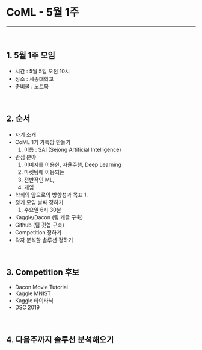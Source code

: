 # CoML - 5월 1주

<hr>
<br>

## 1. 5월 1주 모임
 - 시간 : 5월 5일 오전 10시
 - 장소 : 세종대학교
 - 준비물 : 노트북
 
 <br>

## 2. 순서
 - 자기 소개
 - CoML 1기 카톡방 만들기
   1. 이름 : SAI (Sejong Artificial Intelligence)
 - 관심 분야
   1. 이미지를 이용한, 자율주행, Deep Learning
   2. 마켓팅에 이용되는
   3. 전반적인 ML, 
   4. 게임
 - 학회의 앞으로의 방향성과 목표
   1. 
 - 정기 모임 날짜 정하기
   1. 수요일 6시 30분
 - Kaggle/Dacon (팀 캐글 구축)
 - Github (팀 깃헙 구축)
 - Competition 정하기
 - 각자 분석할 솔루션 정하기
 
 <br>
 
## 3. Competition 후보
 - Dacon Movie Tutorial
 - Kaggle MNIST
 - Kaggle 타이타닉
 - DSC 2019
 
 <br>
 
## 4. 다음주까지 솔루션 분석해오기
